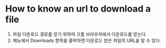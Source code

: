 # How to know an url to download a file

1. 파일 다운로드 경로를 얻기 위하여 크롬 브라우저에서 다운로드를 받는다.
1. 메뉴에서 Downloads 항목을 클락하면 다운로드 받은 파일의 URL을 알 수 있다.
